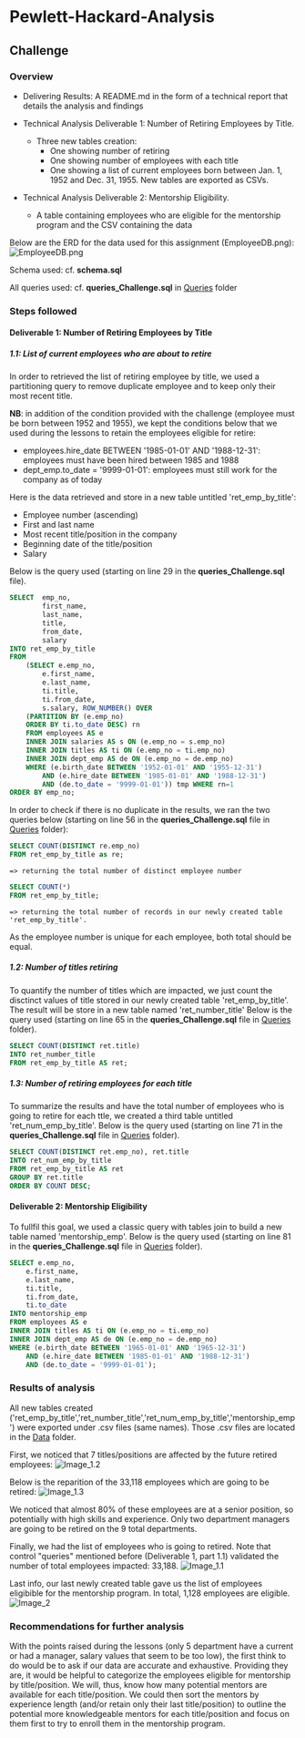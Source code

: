 # Pewlett-Hackard-Analysis

## Challenge

### Overview

- Delivering Results: A README.md in the form of a technical report that details the analysis and findings

- Technical Analysis Deliverable 1: Number of Retiring Employees by Title.
    - Three new tables creation:
        - One showing number of retiring
        - One showing number of employees with each title
        - One showing a list of current employees born between Jan. 1, 1952 and Dec. 31, 1955.
    New tables are exported as CSVs. 

- Technical Analysis Deliverable 2: Mentorship Eligibility.
    - A table containing employees who are eligible for the mentorship program and the CSV containing the data 

Below are the ERD for the data used for this assignment (EmployeeDB.png):
![EmployeeDB.png](EmployeeDB.png)

Schema used: cf. **schema.sql**

All queries used: cf. **queries_Challenge.sql** in [Queries](Queries/) folder

### Steps followed

#### Deliverable 1: Number of Retiring Employees by Title

##### 1.1: List of current employees who are about to retire
In order to retrieved the list of retiring employee by title, we used a partitioning query to remove duplicate employee and to keep only their most recent title.

**NB**: in addition of the condition provided with the challenge (employee must be born between 1952 and 1955), we kept the conditions below that we used during the lessons to retain the employees eligible for retire:
- employees.hire_date BETWEEN '1985-01-01' AND '1988-12-31': employees must have been hired between 1985 and 1988 
- dept_emp.to_date = '9999-01-01': employees must still work for the company as of today 

Here is the data retrieved and store in a new table untitled 'ret_emp_by_title':
- Employee number (ascending)
- First and last name
- Most recent title/position in the company
- Beginning date of the title/position
- Salary

Below is the query used (starting on line 29 in the **queries_Challenge.sql** file).

```sql
SELECT  emp_no,
		first_name,
        last_name,
        title,
        from_date,
        salary
INTO ret_emp_by_title
FROM
    (SELECT e.emp_no,
        e.first_name,
        e.last_name,
        ti.title,
        ti.from_date,
        s.salary, ROW_NUMBER() OVER
    (PARTITION BY (e.emp_no)
    ORDER BY ti.to_date DESC) rn
    FROM employees AS e
    INNER JOIN salaries AS s ON (e.emp_no = s.emp_no)
    INNER JOIN titles AS ti ON (e.emp_no = ti.emp_no)
    INNER JOIN dept_emp AS de ON (e.emp_no = de.emp_no)
    WHERE (e.birth_date BETWEEN '1952-01-01' AND '1955-12-31')
        AND (e.hire_date BETWEEN '1985-01-01' AND '1988-12-31')
        AND (de.to_date = '9999-01-01')) tmp WHERE rn=1
ORDER BY emp_no;
```

In order to check if there is no duplicate in the results, we ran the two queries below (starting on line 56 in the **queries_Challenge.sql** file in [Queries](Queries/) folder):

```sql
SELECT COUNT(DISTINCT re.emp_no)
FROM ret_emp_by_title as re;
```

    => returning the total number of distinct employee number

```sql
SELECT COUNT(*)
FROM ret_emp_by_title; 
```

    => returning the total number of records in our newly created table 'ret_emp_by_title'.

As the employee number is unique for each employee, both total should be equal.

##### 1.2: Number of titles retiring
To quantify the number of titles which are impacted, we just count the disctinct values of title stored in our newly created table 'ret_emp_by_title'. The result will be store in a new table named 'ret_number_title'
Below is the query used (starting on line 65 in the **queries_Challenge.sql** file in [Queries](Queries/) folder).

```sql
SELECT COUNT(DISTINCT ret.title)
INTO ret_number_title
FROM ret_emp_by_title AS ret;
```

##### 1.3: Number of retiring employees for each title
To summarize the results and have the total number of employees who is going to retire for each ttle, we created a third table untitled 'ret_num_emp_by_title'.
Below is the query used (starting on line 71 in the **queries_Challenge.sql** file in [Queries](Queries/) folder).

```sql
SELECT COUNT(DISTINCT ret.emp_no), ret.title
INTO ret_num_emp_by_title
FROM ret_emp_by_title AS ret
GROUP BY ret.title
ORDER BY COUNT DESC;
```


#### Deliverable 2: Mentorship Eligibility
To fullfil this goal, we used a classic query with tables join to build a new table named 'mentorship_emp'.
Below is the query used (starting on line 81 in the **queries_Challenge.sql** file in [Queries](Queries/) folder).

```sql
SELECT e.emp_no,
	e.first_name,
	e.last_name,
	ti.title,
	ti.from_date,
	ti.to_date
INTO mentorship_emp
FROM employees AS e
INNER JOIN titles AS ti ON (e.emp_no = ti.emp_no)
INNER JOIN dept_emp AS de ON (e.emp_no = de.emp_no)
WHERE (e.birth_date BETWEEN '1965-01-01' AND '1965-12-31')
	AND (e.hire_date BETWEEN '1985-01-01' AND '1988-12-31')
	AND (de.to_date = '9999-01-01');
```

### Results of analysis

All new tables created ('ret_emp_by_title','ret_number_title','ret_num_emp_by_title','mentorship_emp') were exported under .csv files (same names). Those .csv files are located in the [Data](Data/) folder.

First, we noticed that 7 titles/positions are affected by the future retired employees:
![Image_1.2](Images/Image_1.2.png)

Below is the reparition of the 33,118 employees which are going to be retired:
![Image_1.3](Images/Image_1.3.png)

We noticed that almost 80% of these employees are at a senior position, so potentially with high skills and experience.
Only two department managers are going to be retired on the 9 total departments.

Finally, we had the list of employees who is going to retired.
Note that control "queries" mentioned before (Deliverable 1, part 1.1) validated the number of total employees impacted: 33,188.
![Image_1.1](Images/Image_1.3.png)

Last info, our last newly created table gave us the list of employees eligibible for the mentorship program. In total, 1,128 employees are eligible.
![Image_2](Images/Image_2.png)

### Recommendations for further analysis

With the points raised during the lessons (only 5 department have a current or had a manager, salary values that seem to be too low), the first think to do would be to ask if our data are accurate and exhaustive. Providing they are, it would be helpful to categorize the employees eligible for mentorship by title/position. We will, thus, know how many potential mentors are available for each title/position. We could then sort the mentors by experience length (and/or retain only their last title/position) to outline the potential more knowledgeable mentors for each title/position and focus on them first to try to enroll them in the mentorship program.
